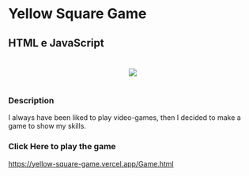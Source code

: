 # **Yellow Square Game**
## HTML e JavaScript

<h1 align="center"> <img src="https://imgur.com/QBoXdku.png" align="center"><h1>

### Description

I always have been liked to play video-games, then I decided to make a game to show my skills.

### Click Here to play the game

https://yellow-square-game.vercel.app/Game.html
